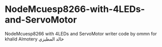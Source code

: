 # NodeMcuesp8266-with-4LEDs-and-ServoMotor
NodeMcuesp8266 with 4LEDs and ServoMotor
writer code by ommn for khalid Almotery
خالد المطيزي
